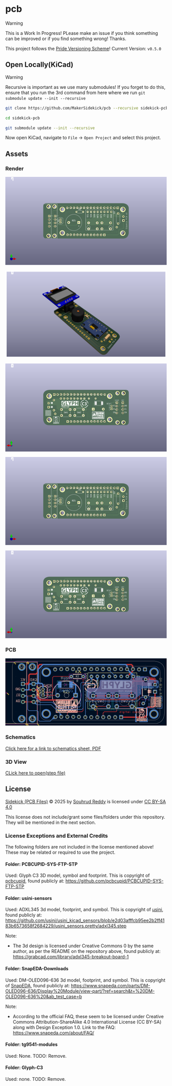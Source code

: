 # pcb

> [!WARNING]
> This is a Work In Progress! PLease make an issue if you think something can be improved or if you find something wrong! Thanks.

This project follows the [Pride Versioning Scheme](https://pridever.org)! Current Version: `v0.5.0`

## Open Locally(KiCad)

> [!WARNING]
> Recursive is important as we use many submodules! If you forget to do this, ensure that you run the 3rd command from here where we run `git submodule update --init --recursive`

```bash
git clone https://github.com/MakerSidekick/pcb --recursive sidekick-pcb
```

```bash
cd sidekick-pcb
```

```bash
git submodule update --init --recursive
```

Now open KiCad, navigate to `File` -> `Open Project` and select this project. 

## Assets


### Render

![A screenshot of the full sidekick board, assembled, rendered, front side](assets/render-front.png)

![A screenshot of the full sidekick board, assembled, rendered, middle view](assets/sidekick-middle.png)

![A screenshot of the full sidekick board, assembled, rendered, back side](assets/render-back.png)

![A screenshot of a sidekick board, rendered, front side](assets/render-front.png)

![A screenshot of a sidekick board, rendered, back side](assets/render-back.png)

### PCB
![A screenshot of a sidekick board, schematics](assets/pcb.png)

### Schematics 

[Click here for a link to schematics sheet, PDF](assets/sidekick-schematics.pdf)

### 3D View

[CLick here to open(step file)](assets/3d/sidekick.glb)


## License
<a href="https://github.com/MakerSidekick/pcb/">Sidekick (PCB Files)</a> © 2025 by <a href="https://sounddrill31.github.io">Souhrud Reddy</a> is licensed under <a href="https://creativecommons.org/licenses/by-sa/4.0/">CC BY-SA 4.0</a><img src="https://mirrors.creativecommons.org/presskit/icons/cc.svg" alt="" style="max-width: 1em;max-height:1em;margin-left: .2em;"><img src="https://mirrors.creativecommons.org/presskit/icons/by.svg" alt="" style="max-width: 1em;max-height:1em;margin-left: .2em;"><img src="https://mirrors.creativecommons.org/presskit/icons/sa.svg" alt="" style="max-width: 1em;max-height:1em;margin-left: .2em;">

This license does not include/grant some files/folders under this repository. They will be mentioned in the next section. 
### License Exceptions and External Credits
The following folders are not included in the license mentioned above! These may be related or required to use the project.
#### Folder: PCBCUPID-SYS-FTP-STP
Used: Glyph C3 3D model, symbol and footprint. This is copyright of [pcbcupid](https://pcbcupid.com/), found publicly at: https://github.com/pcbcupid/PCBCUPID-SYS-FTP-STP

#### Folder: usini-sensors
Used: ADXL345 3d model, footprint, and symbol. This is copyright of [µsini](https://usini.eu/), found publicly at: https://github.com/usini/usini_kicad_sensors/blob/e2d03afffcb95ee2b2ff4183b6573658f2684229/usini_sensors.pretty/adxl345.step

Note:
- The 3d design is licensed under Creative Commons 0 by the same author, as per the README on the repository above, found publicly at: https://grabcad.com/library/adxl345-breakout-board-1

#### Folder: SnapEDA-Downloads
Used: DM-OLED096-636 3d model, footprint, and symbol. This is copyright of [SnapEDA](https://www.snapeda.com), found publicly at: https://www.snapeda.com/parts/DM-OLED096-636/Display%20Module/view-part/?ref=search&t=%20DM-OLED096-636%20&ab_test_case=b

Note: 
- According to the official FAQ, these seem to be licensed under Creative Commons Attribution-ShareAlike 4.0 International License (CC BY-SA) along with Design Exception 1.0. Link to the FAQ: https://www.snapeda.com/about/FAQ/

#### Folder: tg9541-modules
Used: None. TODO: Remove.

#### Folder: Glyph-C3
Used: none. TODO: Remove.
